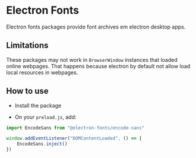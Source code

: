 # Electron Fonts

Electron fonts packages provide font archives em electron desktop apps.

## Limitations

These packages may not work in `BrowserWindow` instances that loaded online webpages. That happens because electron by default not allow load local resources in webpages.

## How to use

* Install the package

* On your `preload.js`, add:

```ts
import EncodeSans from "@electron-fonts/encode-sans"

window.addEventListener("DOMContentLoaded", () => {
    EncodeSans.inject()
})
```